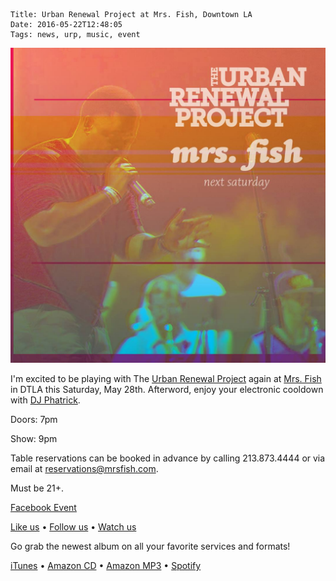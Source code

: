     Title: Urban Renewal Project at Mrs. Fish, Downtown LA
    Date: 2016-05-22T12:48:05
    Tags: news, urp, music, event

<img src="/img/blog/2016/05/22/urban-renewal-project-at-mrs-fish-downtown-la/urban-renewal-project-at-mrs-fish-downtown-la-banner.jpg"
     alt="Urban Renewal Project at Mrs. Fish, Downtown LA banner" 
     href="/blog/2016/05/22/urban-renewal-project-at-mrs-fish-downtown-la"
     class="img-float-left img-urp-banner">

<!-- more -->

I'm excited to be playing with The [Urban Renewal Project] again at [Mrs. Fish]
in DTLA this Saturday, May 28th. Afterword, enjoy your electronic cooldown with
[DJ Phatrick].

Doors: 7pm

Show: 9pm

Table reservations can be booked in advance by calling 213.873.4444 or via email
at reservations@mrsfish.com.

Must be  21+.

[Facebook Event]

[Like us] • [Follow us] • [Watch us]

Go grab the newest album on all your favorite services and formats!

[iTunes] • [Amazon CD] • [Amazon MP3] • [Spotify]

[DJ Phatrick]: https://djphatrick.com
[Mrs. Fish]: http://mrsfish.com/ 
[Urban Renewal Project]: http://urpmusic.com
[Facebook Event]: https://www.facebook.com/events/1033717990011420/
[Like us]: http://www.fb.com/urpmusic
[Follow us]: http://www.twitter.com/urpmusic
[Watch us]: http://www.youtube.com/urpmusic
[iTunes]: https://itunes.apple.com/us/album/local-legend/id910942147
[Amazon CD]: http://www.amazon.com/Local-Legend-Urban-Renewal-Project/dp/B00N9T391G
[Amazon MP3]: http://www.amazon.com/Local-Legend-Urban-Renewal-Project/dp/B00MWSOD6A
[Spotify]: https://play.spotify.com/album/6RtF0ZRBGIaqVC9imEo1BR
